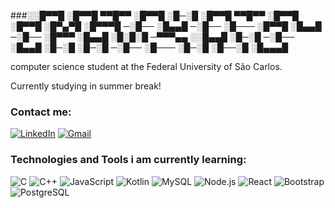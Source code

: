 ###░░█▀▀█ ░█▀▀█ ▀▀█▀▀ ░█▀▀█ ░█─░█ ░█▀▀█ ▀▀█▀▀ ░█▀▀█ ░█▀▀█ ░█▀▄▀█ ░█▀▀▀█ 
─░█── ░█▄▄█ ─░█── ░█─── ░█▀▀█ ░█▄▄█ ─░█── ░█▀▀▀ ░█▄▄█ ░█░█░█ ─▀▀▀▄▄ 
░░█▄▄█ ░█─░█ ─░█── ░█▄▄█ ░█─░█ ░█─░█ ─░█── ░█─── ░█─░█ ░█──░█ ░█▄▄▄█


computer science student at the Federal University of São Carlos. 

Currently studying in summer break!


### Contact me:


[![LinkedIn](https://img.shields.io/badge/LinkedIn-Profile-blue?style=flat-square&logo=linkedin)](https://www.linkedin.com/in/lucas-crempe-6733b9289/) [![Gmail](https://img.shields.io/badge/Gmail-Contact-red?style=flat-square&logo=gmail)](mailto:crempelucas@gmail.com)


### Technologies and Tools i am currently learning:

![C](https://img.icons8.com/color/48/000000/c-programming.png) ![C++](https://img.icons8.com/color/48/000000/c-plus-plus-logo.png) ![JavaScript](https://img.icons8.com/color/48/000000/javascript.png) ![Kotlin](https://img.icons8.com/color/48/000000/kotlin.png) ![MySQL](https://img.icons8.com/color/48/000000/mysql-logo.png) ![Node.js](https://img.icons8.com/color/48/000000/nodejs.png) ![React](https://img.icons8.com/color/48/000000/react-native.png) ![Bootstrap](https://img.icons8.com/color/48/000000/bootstrap.png) ![PostgreSQL](https://img.icons8.com/color/48/000000/postgreesql.png)





